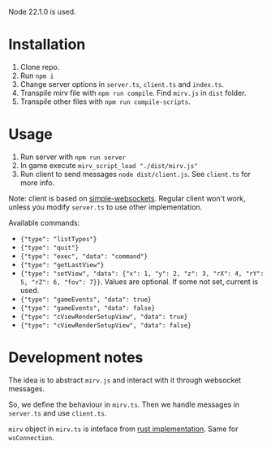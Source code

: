 Node 22.1.0 is used.

# Installation

1. Clone repo.
2. Run `npm i`
3. Change server options in `server.ts`, `client.ts` and `index.ts`.
4. Transpile mirv file with `npm run compile`. Find `mirv.js` in `dist` folder.
5. Transpile other files with `npm run compile-scripts`.

# Usage

1. Run server with `npm run server`
2. In game execute `mirv_script_load "./dist/mirv.js"`
3. Run client to send messages `node dist/client.js`. See `client.ts` for more info.

Note: client is based on [simple-websockets](https://github.com/osztenkurden/simple-websockets). Regular client won't work, unless you modify `server.ts` to use other implementation.

Available commands:

-   `{"type": "listTypes"}`
-   `{"type": "quit"}`
-   `{"type": "exec", "data": "command"}`
-   `{"type": "getLastView"}`
-   `{"type": "setView", "data": {"x": 1, "y": 2, "z": 3, "rX": 4, "rY": 5, "rZ": 6, "fov": 7}}`. Values are optional. If some not set, current is used.
-   `{"type": "gameEvents", "data": true}`
-   `{"type": "gameEvents", "data": false}`
-   `{"type": "cViewRenderSetupView", "data": true}`
-   `{"type": "cViewRenderSetupView", "data": false}`

# Development notes

The idea is to abstract `mirv.js` and interact with it through websocket messages.

So, we define the behaviour in `mirv.ts`. Then we handle messages in `server.ts` and use `client.ts`.

`mirv` object in `mirv.ts` is inteface from [rust implementation](https://github.com/advancedfx/advancedfx/blob/mirv-script/AfxHookSource2Rs/src/lib.rs). Same for `wsConnection`.
